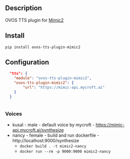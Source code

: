 ## Description

OVOS TTS plugin for [Mimic2](https://github.com/MycroftAI/mimic2)

## Install

`pip install ovos-tts-plugin-mimic2`

## Configuration

```json
  "tts": {
    "module": "ovos-tts-plugin-mimic2",
    "ovos-tts-plugin-mimic2": {
        "url": "https://mimic-api.mycroft.ai"
    }
  }
 
```

### Voices

- kusal - male - default voice by mycroft - https://mimic-api.mycroft.ai/synthesize
- nancy - female - build and run dockerfile - http://localhost:9000/synthesize
    - `docker build . -t mimic2-nancy`
    - `docker run --rm -p 9000:9000 mimic2-nancy`